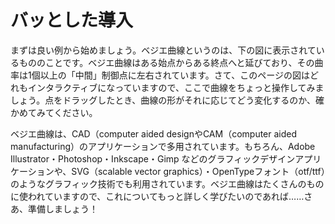 # バッとした導入

まずは良い例から始めましょう。ベジエ曲線というのは、下の図に表示されているもののことです。ベジエ曲線はある始点からある終点へと延びており、その曲率は1個以上の「中間」制御点に左右されています。さて、このページの図はどれもインタラクティブになっていますので、ここで曲線をちょっと操作してみましょう。点をドラッグしたとき、曲線の形がそれに応じてどう変化するのか、確かめてみてください。

<div class="figure">
  <graphics-element title="2次のベジエ曲線" width="275" height="275" src="./chapters/introduction/quadratic.js"></graphics-element>
  <graphics-element title="3次のベジエ曲線" width="275" height="275" src="./chapters/introduction/cubic.js"></graphics-element>
</div>

ベジエ曲線は、CAD（computer aided designやCAM（computer aided manufacturing）のアプリケーションで多用されています。もちろん、Adobe Illustrator・Photoshop・Inkscape・Gimp などのグラフィックデザインアプリケーションや、SVG（scalable vector graphics）・OpenTypeフォント（otf/ttf）のようなグラフィック技術でも利用されています。ベジエ曲線はたくさんのものに使われていますので、これについてもっと詳しく学びたいのであれば……さあ、準備しましょう！
